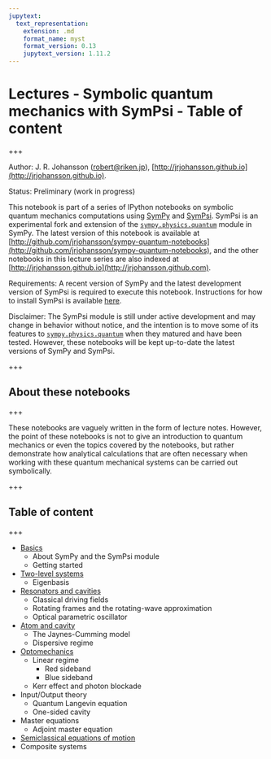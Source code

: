 ```yaml
---
jupytext:
  text_representation:
    extension: .md
    format_name: myst
    format_version: 0.13
    jupytext_version: 1.11.2
---
```


# Lectures - Symbolic quantum mechanics with SymPsi - Table of content

+++

Author: J. R. Johansson (robert@riken.jp), [http://jrjohansson.github.io](http://jrjohansson.github.io).

Status: Preliminary (work in progress)

This notebook is part of a series of IPython notebooks on symbolic quantum mechanics computations using 
[SymPy](http://sympy.org) and [SymPsi](http://www.github.com/jrjohansson/sympsi). SymPsi is an experimental fork and extension of the [`sympy.physics.quantum`](http://docs.sympy.org/dev/modules/physics/quantum/) module in SymPy. The latest version of this notebook is available at [http://github.com/jrjohansson/sympy-quantum-notebooks](http://github.com/jrjohansson/sympy-quantum-notebooks), and the other notebooks in this lecture series are also indexed at [http://jrjohansson.github.io](http://jrjohansson.github.com).

Requirements: A recent version of SymPy and the latest development version of SymPsi is required to execute this notebook. Instructions for how to install SymPsi is available [here](http://www.github.com/jrjohansson/sympsi).

Disclaimer: The SymPsi module is still under active development and may change in behavior without notice, and the intention is to move some of its features to [`sympy.physics.quantum`](http://docs.sympy.org/dev/modules/physics/quantum/) when they matured and have been tested. However, these notebooks will be kept up-to-date the latest versions of SymPy and SymPsi.

+++

## About these notebooks

+++

These notebooks are vaguely written in the form of lecture notes. However, the point of these notebooks is not to give an introduction to quantum mechanics or even the topics covered by the notebooks, but rather demonstrate how analytical calculations that are often necessary when working with these quantum mechanical systems can be carried out symbolically. 

+++

## Table of content

+++

 * [Basics](lecture-sympsi-basics.ipynb)
   * About SymPy and the SymPsi module
   * Getting started
 * [Two-level systems](lecture-sympsi-two-level-system.ipynb)
   * Eigenbasis
 * [Resonators and cavities](lecture-sympsi-resonator.ipynb)
   * Classical driving fields
   * Rotating frames and the rotating-wave approximation
   * Optical parametric oscillator
 * [Atom and cavity](lecture-sympsi-atom-cavity.ipynb)
   * The Jaynes-Cumming model
   * Dispersive regime
 * [Optomechanics](lecture-sympsi-optomechanics.ipynb)
   * Linear regime
     * Red sideband
     * Blue sideband
   * Kerr effect and photon blockade
 * Input/Output theory
   * Quantum Langevin equation
   * One-sided cavity
 * Master equations
   * Adjoint master equation
 * [Semiclassical equations of motion](lecture-sympsi-semiclassical-eqm.ipynb)
 * Composite systems
